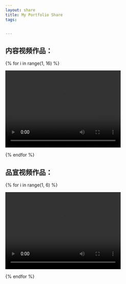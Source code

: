 ```yaml
---
layout: share
title: My Portfolio Share
tags:


---
```




## 内容视频作品：

{% for i in range(1, 16) %}

 <video width="360" height="240" controls style="margin: 0 auto;">
  <source src="https://raw.githubusercontent.com/Laihiujin/Laihiujin.github.io/master/source/videos/A/A{{ i }}.MP4" type="video/mp4">
  您的浏览器不支持视频标签。
</video>



{% endfor %}



## 品宣视频作品：



{% for i in range(1, 6) %}

<video width="360" height="240" controls>
  <source src="https://raw.githubusercontent.com/Laihiujin/Laihiujin.github.io/master/source/videos/P/P{{ i }}.MP4" type="video/mp4">
  您的浏览器不支持视频标签。
</video>



{% endfor %}


